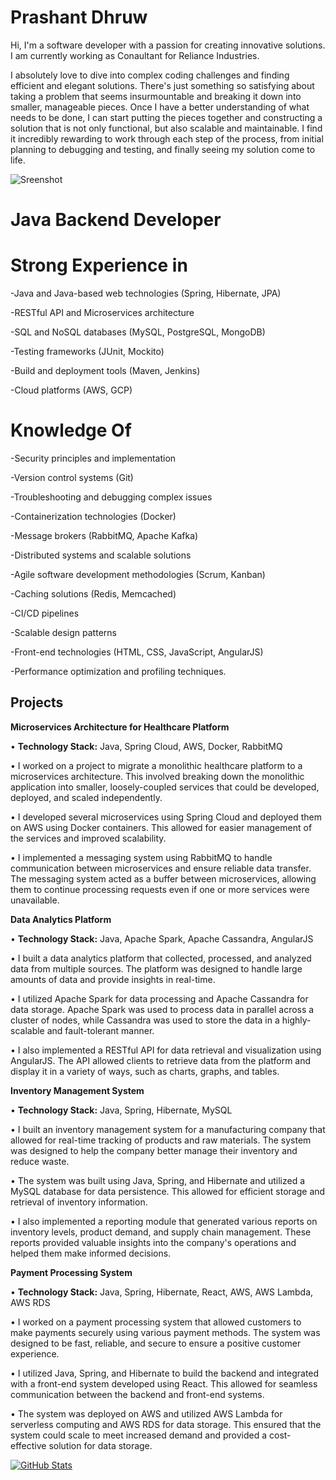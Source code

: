 # Prashant Dhruw

Hi, I'm a software developer with a passion for creating innovative solutions. I am currently working as Conaultant for Reliance Industries.

I absolutely love to dive into complex coding challenges and finding efficient and elegant solutions. There's just something so satisfying about taking a problem that seems insurmountable and breaking it down into smaller, manageable pieces. Once I have a better understanding of what needs to be done, I can start putting the pieces together and constructing a solution that is not only functional, but also scalable and maintainable. I find it incredibly rewarding to work through each step of the process, from initial planning to debugging and testing, and finally seeing my solution come to life.

![Sreenshot](https://user-images.githubusercontent.com/38435661/175811577-72bb3654-5cdc-44b0-a970-a8cef53a8bd2.jpg)

# Java Backend Developer

# Strong Experience in

-Java and Java-based web technologies (Spring, Hibernate, JPA)

-RESTful API and Microservices architecture

-SQL and NoSQL databases (MySQL, PostgreSQL, MongoDB)

-Testing frameworks (JUnit, Mockito)

-Build and deployment tools (Maven, Jenkins)

-Cloud platforms (AWS, GCP)

# Knowledge Of

-Security principles and implementation

-Version control systems (Git)

-Troubleshooting and debugging complex issues

-Containerization technologies (Docker)

-Message brokers (RabbitMQ, Apache Kafka)

-Distributed systems and scalable solutions

-Agile software development methodologies (Scrum, Kanban)

-Caching solutions (Redis, Memcached)

-CI/CD pipelines

-Scalable design patterns

-Front-end technologies (HTML, CSS, JavaScript, AngularJS)

-Performance optimization and profiling techniques.

## **Projects**

**Microservices Architecture for Healthcare Platform**

•  **Technology Stack:** Java, Spring Cloud, AWS, Docker, RabbitMQ

•  I worked on a project to migrate a monolithic healthcare platform to a microservices architecture. This involved breaking down the monolithic application into smaller, loosely-coupled services that could be developed, deployed, and scaled independently.

•  I developed several microservices using Spring Cloud and deployed them on AWS using Docker containers. This allowed for easier management of the services and improved scalability.

•  I implemented a messaging system using RabbitMQ to handle communication between microservices and ensure reliable data transfer. The messaging system acted as a buffer between microservices, allowing them to continue processing requests even if one or more services were unavailable.

**Data Analytics Platform**

•  **Technology Stack:** Java, Apache Spark, Apache Cassandra, AngularJS

•  I built a data analytics platform that collected, processed, and analyzed data from multiple sources. The platform was designed to handle large amounts of data and provide insights in real-time.

•  I utilized Apache Spark for data processing and Apache Cassandra for data storage. Apache Spark was used to process data in parallel across a cluster of nodes, while Cassandra was used to store the data in a highly-scalable and fault-tolerant manner.

•  I also implemented a RESTful API for data retrieval and visualization using AngularJS. The API allowed clients to retrieve data from the platform and display it in a variety of ways, such as charts, graphs, and tables.

**Inventory Management System**

•  **Technology Stack:** Java, Spring, Hibernate, MySQL

•  I built an inventory management system for a manufacturing company that allowed for real-time tracking of products and raw materials. The system was designed to help the company better manage their inventory and reduce waste.

•  The system was built using Java, Spring, and Hibernate and utilized a MySQL database for data persistence. This allowed for efficient storage and retrieval of inventory information.

•  I also implemented a reporting module that generated various reports on inventory levels, product demand, and supply chain management. These reports provided valuable insights into the company's operations and helped them make informed decisions.

**Payment Processing System**

• **Technology Stack:** Java, Spring, Hibernate, React, AWS, AWS Lambda, AWS RDS

•  I worked on a payment processing system that allowed customers to make payments securely using various payment methods. The system was designed to be fast, reliable, and secure to ensure a positive customer experience.

•  I utilized Java, Spring, and Hibernate to build the backend and integrated with a front-end system developed using React. This allowed for seamless communication between the backend and front-end systems.

•  The system was deployed on AWS and utilized AWS Lambda for serverless computing and AWS RDS for data storage. This ensured that the system could scale to meet increased demand and provided a cost-effective solution for data storage.




[![GitHub Stats](https://github-readme-stats.vercel.app/api?username=prashantdhruw&show_icons=true&theme=default)](https://github.com/prashantdhruw)



